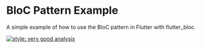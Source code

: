 # BloC Pattern Example

A simple example of how to use the BloC pattern in Flutter with flutter_bloc.

[![style: very good analysis](https://img.shields.io/badge/style-very_good_analysis-B22C89.svg)](https://pub.dev/packages/very_good_analysis)